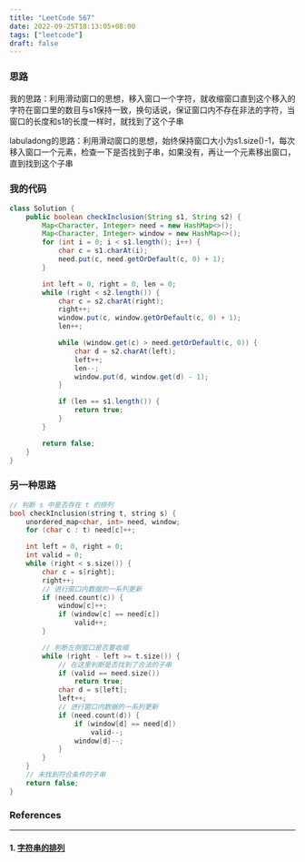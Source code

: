 ```yaml
---
title: "LeetCode 567"
date: 2022-09-25T18:13:05+08:00
tags: ["leetcode"]
draft: false
---
```


### 思路

我的思路：利用滑动窗口的思想，移入窗口一个字符，就收缩窗口直到这个移入的字符在窗口里的数目与s1保持一致，换句话说，保证窗口内不存在非法的字符，当窗口的长度和s1的长度一样时，就找到了这个子串

labuladong的思路：利用滑动窗口的思想，始终保持窗口大小为s1.size()-1，每次移入窗口一个元素，检查一下是否找到子串，如果没有，再让一个元素移出窗口，直到找到这个子串

### 我的代码

```java
class Solution {
    public boolean checkInclusion(String s1, String s2) {
        Map<Character, Integer> need = new HashMap<>();
        Map<Character, Integer> window = new HashMap<>();
        for (int i = 0; i < s1.length(); i++) {
            char c = s1.charAt(i);
            need.put(c, need.getOrDefault(c, 0) + 1);
        }

        int left = 0, right = 0, len = 0;
        while (right < s2.length()) {
            char c = s2.charAt(right);
            right++;
            window.put(c, window.getOrDefault(c, 0) + 1);
            len++;

            while (window.get(c) > need.getOrDefault(c, 0)) {
                char d = s2.charAt(left);
                left++;
                len--;
                window.put(d, window.get(d) - 1);
            }

            if (len == s1.length()) {
                return true;
            }
        }

        return false;
    }
}
```

### 另一种思路

```c++
// 判断 s 中是否存在 t 的排列
bool checkInclusion(string t, string s) {
    unordered_map<char, int> need, window;
    for (char c : t) need[c]++;

    int left = 0, right = 0;
    int valid = 0;
    while (right < s.size()) {
        char c = s[right];
        right++;
        // 进行窗口内数据的一系列更新
        if (need.count(c)) {
            window[c]++;
            if (window[c] == need[c])
                valid++;
        }

        // 判断左侧窗口是否要收缩
        while (right - left >= t.size()) {
            // 在这里判断是否找到了合法的子串
            if (valid == need.size())
                return true;
            char d = s[left];
            left++;
            // 进行窗口内数据的一系列更新
            if (need.count(d)) {
                if (window[d] == need[d])
                    valid--;
                window[d]--;
            }
        }
    }
    // 未找到符合条件的子串
    return false;
}
```

### References

---

#### 1. [字符串的排列](https://leetcode.cn/problems/permutation-in-string/)
